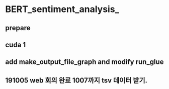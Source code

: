 # BERT_sentiment_analysis_

## prepare
## cuda 1 
## add make_output_file_graph  and modify run_glue
## 191005 web 회의 완료 1007까지 tsv 데이터 받기.
